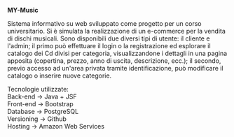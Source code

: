 <b>MY-Music</b>

Sistema informativo su web sviluppato come progetto per un corso universitario. Si è simulata la realizzazione di un e-commerce per la vendita di dischi musicali. Sono disponibili due diversi tipi di utente: il cliente e l'admin; il primo può effettuare il login o la registrazione ed esplorare il catalogo dei Cd divisi per categoria, visualizzandone i dettagli in una pagina apposita (copertina, prezzo, anno di uscita, descrizione, ecc.); il secondo, previo accesso ad un'area privata tramite identificazione, può modificare il catalogo o inserire nuove categorie.

Tecnologie utilizzate:<br>
Back-end -> Java + JSF<br>
Front-end -> Bootstrap<br>
Database -> PostgreSQL<br>
Versioning -> Github<br>
Hosting -> Amazon Web Services
